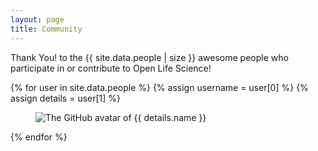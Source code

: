 ```yaml
---
layout: page
title: Community
---
```


Thank You! to the {{ site.data.people | size }} awesome people who participate in or contribute to Open Life Science!

<div class="community">
{% for user in site.data.people %}
  {% assign username = user[0] %}
  {% assign details = user[1] %}
<div class="card people-card" id="{{ username }}">
  <div class="card-content">
    <div class="media">
      <div class="media-left people-card-avatar">
        <figure class="image is-48x48">
          <img
            class="is-rounded"
            src="https://avatars.githubusercontent.com/{{ username }}"
            alt="The GitHub avatar of {{ details.name }}"
          />
        </figure>
      </div>
    </div>
  </div>
</div>
{% endfor %}
</div>

